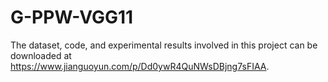 # G-PPW-VGG11
The dataset, code, and experimental results involved in this project can be downloaded at https://www.jianguoyun.com/p/Dd0ywR4QuNWsDBjng7sFIAA.
